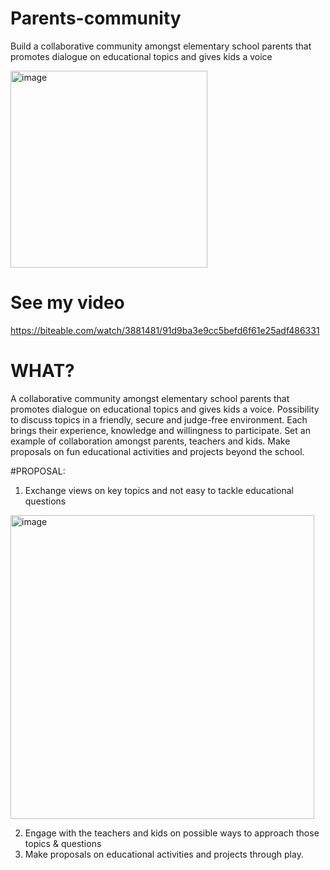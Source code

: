 # Parents-community
Build a collaborative community amongst elementary school parents that promotes dialogue on educational topics and gives kids a voice


<img width="315" alt="image" src="https://user-images.githubusercontent.com/118807791/228790240-0fa7d1b3-9455-4e86-95b1-b62361a8b76f.png">

# See my video
https://biteable.com/watch/3881481/91d9ba3e9cc5befd6f61e25adf486331
# WHAT?
A collaborative community amongst elementary school parents that promotes dialogue on educational topics and gives kids a voice.
Possibility to discuss topics in a friendly, secure and judge-free environment. 
Each brings their experience, knowledge and willingness to participate.
Set an example of collaboration amongst parents, teachers and kids.
Make proposals on fun educational activities and projects beyond the school.

#PROPOSAL:
1. Exchange views on key topics and not easy to tackle educational questions

<img width="486" alt="image" src="https://user-images.githubusercontent.com/118807791/228792912-26db0b3d-424e-4813-89f3-2d44b5afb4cf.png">


2. Engage with the teachers and kids on possible ways to approach those topics & questions
3. Make proposals on educational activities and projects through play.
